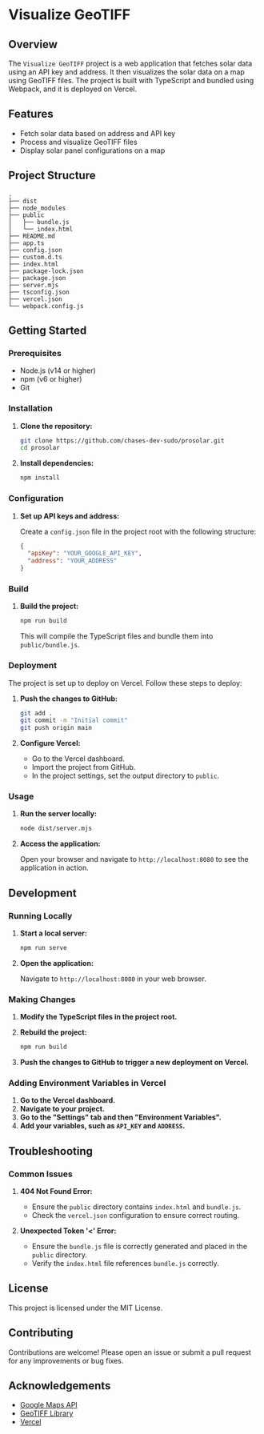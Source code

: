 # Visualize GeoTIFF

## Overview

The `Visualize GeoTIFF` project is a web application that fetches solar data using an API key and address. It then visualizes the solar data on a map using GeoTIFF files. The project is built with TypeScript and bundled using Webpack, and it is deployed on Vercel.

## Features

- Fetch solar data based on address and API key
- Process and visualize GeoTIFF files
- Display solar panel configurations on a map

## Project Structure

```
.
├── dist
├── node_modules
├── public
│   ├── bundle.js
│   └── index.html
├── README.md
├── app.ts
├── config.json
├── custom.d.ts
├── index.html
├── package-lock.json
├── package.json
├── server.mjs
├── tsconfig.json
├── vercel.json
└── webpack.config.js
```

## Getting Started

### Prerequisites

- Node.js (v14 or higher)
- npm (v6 or higher)
- Git

### Installation

1. **Clone the repository:**

   ```sh
   git clone https://github.com/chases-dev-sudo/prosolar.git
   cd prosolar
   ```

2. **Install dependencies:**

   ```sh
   npm install
   ```

### Configuration

1. **Set up API keys and address:**

   Create a `config.json` file in the project root with the following structure:

   ```json
   {
     "apiKey": "YOUR_GOOGLE_API_KEY",
     "address": "YOUR_ADDRESS"
   }
   ```

### Build

1. **Build the project:**

   ```sh
   npm run build
   ```

   This will compile the TypeScript files and bundle them into `public/bundle.js`.

### Deployment

The project is set up to deploy on Vercel. Follow these steps to deploy:

1. **Push the changes to GitHub:**

   ```sh
   git add .
   git commit -m "Initial commit"
   git push origin main
   ```

2. **Configure Vercel:**

   - Go to the Vercel dashboard.
   - Import the project from GitHub.
   - In the project settings, set the output directory to `public`.

### Usage

1. **Run the server locally:**

   ```sh
   node dist/server.mjs
   ```

2. **Access the application:**

   Open your browser and navigate to `http://localhost:8080` to see the application in action.

## Development

### Running Locally

1. **Start a local server:**

   ```sh
   npm run serve
   ```

2. **Open the application:**

   Navigate to `http://localhost:8080` in your web browser.

### Making Changes

1. **Modify the TypeScript files in the project root.**
2. **Rebuild the project:**

   ```sh
   npm run build
   ```

3. **Push the changes to GitHub to trigger a new deployment on Vercel.**

### Adding Environment Variables in Vercel

1. **Go to the Vercel dashboard.**
2. **Navigate to your project.**
3. **Go to the "Settings" tab and then "Environment Variables".**
4. **Add your variables, such as `API_KEY` and `ADDRESS`.**

## Troubleshooting

### Common Issues

1. **404 Not Found Error:**

   - Ensure the `public` directory contains `index.html` and `bundle.js`.
   - Check the `vercel.json` configuration to ensure correct routing.

2. **Unexpected Token '<' Error:**

   - Ensure the `bundle.js` file is correctly generated and placed in the `public` directory.
   - Verify the `index.html` file references `bundle.js` correctly.

## License

This project is licensed under the MIT License.

## Contributing

Contributions are welcome! Please open an issue or submit a pull request for any improvements or bug fixes.

## Acknowledgements

- [Google Maps API](https://developers.google.com/maps/documentation)
- [GeoTIFF Library](https://geotiffjs.github.io/geotiff.js/)
- [Vercel](https://vercel.com/)
